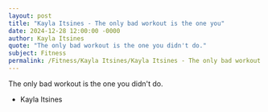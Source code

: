 ```yaml
---
layout: post
title: "Kayla Itsines - The only bad workout is the one you"
date: 2024-12-28 12:00:00 -0000
author: Kayla Itsines
quote: "The only bad workout is the one you didn't do."
subject: Fitness
permalink: /Fitness/Kayla Itsines/Kayla Itsines - The only bad workout is the one you
---
```


The only bad workout is the one you didn't do.

- Kayla Itsines
